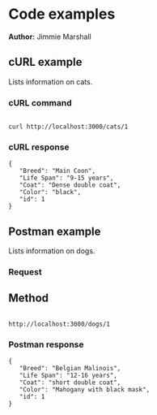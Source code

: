 # Code examples

**Author:** Jimmie Marshall

## cURL example

Lists information on cats.

### cURL command

```shell

curl http://localhost:3000/cats/1 

```

### cURL response

```shell
{
   "Breed": "Main Coon",
   "Life Span": "9-15 years",
   "Coat": "Dense double coat",
   "Color": "black",
   "id": 1
}
```

## Postman example

Lists information on dogs.

### Request

## Method

```shell

http://localhost:3000/dogs/1

```

### Postman response

```shell
{
   "Breed": "Belgian Malinois",
   "Life Span": "12-16 years",
   "Coat": "short double coat",
   "Color": "Mahogany with black mask",
   "id": 1
}
```
